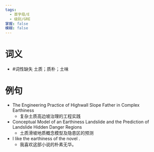 ```yaml
---
tags:
  - 首字母/E
  - 级别/GRE
掌握: false
模糊: false
---
```

# 词义
- #词性缺失 土质；质朴；土味
# 例句
- The Engineering Practice of Highwall Slope Father in Complex Earthiness
	- 复杂土质高边坡治理的工程实践
- Conceptual Model of an Earthiness Landslide and the Prediction of Landslide Hidden Danger Regions
	- 土质滑坡地质概念模型及隐患区的预测
- I like the earthiness of the novel .
	- 我喜欢这部小说的朴素无华。
